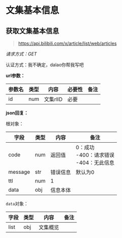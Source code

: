 # 文集基本信息

## 获取文集基本信息

> https://api.bilibili.com/x/article/list/web/articles

*请求方式：GET*

认证方式：我不确定，dalao你帮我写吧

**url参数：**

| 参数名 | 类型 | 内容     | 必要性 | 备注 |
| ------ | ---- | -------- | ------ | ---- |
| id     | num  | 文集rlID | 必要   |      |

**json回复：**

根对象：

| 字段    | 类型 | 内容     | 备注                                            |
| ------- | ---- | -------- | ----------------------------------------------- |
| code    | num  | 返回值   | 0：成功<br />-400：请求错误<br />-404：无此信息 |
| message | str  | 错误信息 | 默认为0                                         |
| ttl     | num  | 1        |                                                 |
| data    | obj  | 信息本体 |                                                 |

`data`对象：

| 字段              | 类型   | 内容         | 备注   |
| ----------------- | ------ | ---------- | -------|
| list              | obj    | 文集概览    |        |
